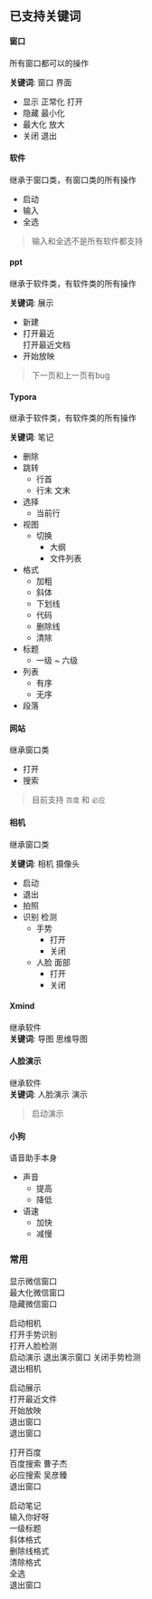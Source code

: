 ## 已支持关键词  

#### 窗口  
所有窗口都可以的操作  

**关键词**: 窗口 界面

- 显示 正常化 打开
- 隐藏 最小化
- 最大化 放大
- 关闭 退出

#### 软件   
继承于窗口类，有窗口类的所有操作  
- 启动
- 输入
- 全选
> 输入和全选不是所有软件都支持

#### ppt  
继承于软件类，有软件类的所有操作  

**关键词**: 展示

- 新建
- 打开最近  
打开最近文档
- 开始放映  

> 下一页和上一页有bug  

#### Typora  
继承于软件类，有软件类的所有操作  

**关键词**: 笔记

- 删除  
- 跳转
  - 行首
  - 行末 文末
- 选择
  - 当前行
- 视图
  - 切换
    - 大纲
    - 文件列表
- 格式
  - 加粗
  - 斜体
  - 下划线
  - 代码
  - 删除线
  - 清除
- 标题
  - 一级 ~ 六级
- 列表
  - 有序
  - 无序
- 段落

#### 网站
继承窗口类  
- 打开
- 搜索

> 目前支持 `百度` 和 `必应`  

#### 相机  
继承窗口类

**关键词**: 相机 摄像头  

- 启动
- 退出
- 拍照
- 识别 检测
  - 手势
    - 打开 
    - 关闭
  - 人脸 面部
    - 打开
    - 关闭

#### Xmind  
继承软件  
**关键词**: 导图 思维导图  

#### 人脸演示  
继承软件  
**关键词**: 人脸演示 演示  

> 启动演示  

#### 小狗
语音助手本身

- 声音
  - 提高
  - 降低
- 语速
  - 加快
  - 减慢

### 常用   

显示微信窗口  
最大化微信窗口  
隐藏微信窗口  

启动相机  
打开手势识别  
打开人脸检测  
启动演示
退出演示窗口
关闭手势检测  
退出相机  

启动展示  
打开最近文件  
开始放映  
退出窗口  
退出窗口  

打开百度  
百度搜索 曹子杰  
必应搜索 吴彦臻  
退出窗口  

启动笔记  
输入你好呀  
一级标题  
斜体格式  
删除线格式  
清除格式  
全选  
退出窗口  




